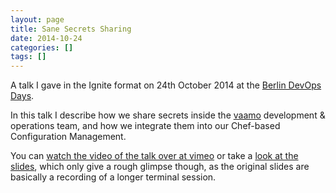 ```yaml
---
layout: page
title: Sane Secrets Sharing
date: 2014-10-24
categories: []
tags: []
---
```


A talk I gave in the Ignite format on 24th October 2014 at the [Berlin DevOps
Days][devopsdays].

In this talk I describe how we share secrets inside the
[vaamo](http://codecraft.vaamo.de) development & operations team, and how we
integrate them into our Chef-based Configuration Management.

You can [watch the video of the talk over at vimeo][video] or take a [look at the
slides][slides], which only give a rough glimpse though, as the original slides
are basically a recording of a longer terminal session.

[devopsdays]: http://www.devopsdays.org/events/2014-berlin/
[video]: https://vimeo.com/album/3093746/video/110482495
[slides]: /sane-secrets-sharing/2014-10_Sane-Secrets-Sharing_devopsdays-berlin.pdf




